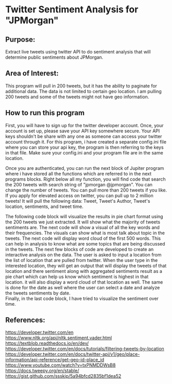 # Twitter Sentiment Analysis for "JPMorgan" 

## Purpose: 
Extract live tweets using twitter API to do sentiment analysis that will determine public sentiments about JPMorgan.
## Area of Interest:
This program will pull in 200 tweets, but it has the ability to paginate for additional data. 
The data is not limited to certain geo location. I am pulling 200 tweets and some of the tweets might not have geo information. 
## How to run this program
First, you will have to sign up for the twitter developer account. 
Once, your account is set up, please save your API key somewhere secure. Your API keys shouldn't be share with any one as someone can access your twitter account through it. 
For this program, i have created a separate config.ini file where you can store your api key, the program is then referring to the keys in that file. Make sure your config.ini and your program file are in the same location. 

Once you are authenticated, you can run the next block of Jupiter program where i have stored all the functions which are referred to in the next programs blocks. 
Right below all my function, you will find code that search the 200 tweets with search string of "jpmorgan @jpmorgan". You can change the number of tweets. You can pull more than 200 tweets if you like. If you apply for elevated access on twitter, you can pull up to 2 million tweets!
It will pull the following data: Tweet, Tweet's Author, Tweet's location, sentiments, and tweet time. 

The following code block will visualize the results in pie chart format using the 200 tweets we just extracted. It will show what the majority of tweets sentiments are. 
The next code will show a visual of all the key words and their frequencies. The visuals can show what is most talk about topic in the tweets. 
The next code will display word cloud of the first 500 words. This can help in analysis to know what are some topics that are being discussed in the tweets. 
The next few blocks of code are developed to create an interactive analysis on the data. The user is asked to input a location from the list of location that are pulled from twitter. When the user type in the interested location, they will get an output that will display the tweets of that location and there sentiment along with aggregated sentiments result as a pie chart which can help us know which sentiment is highest in that location. it will also display a word cloud of that location as well. The same is done for the date as well where the user can select a date and analyze the tweets sentiments by date.  
Finally, in the last code block, I have tried to visualize the sentiment over time. 

## References: 
https://developer.twitter.com/en
https://www.nltk.org/api/nltk.sentiment.vader.html
https://textblob.readthedocs.io/en/dev/
https://developer.twitter.com/en/docs/tutorials/filtering-tweets-by-location
https://developer.twitter.com/en/docs/twitter-api/v1/geo/place-information/api-reference/get-geo-id-place_id
https://www.youtube.com/watch?v=txPNMDDWsB8
https://docs.tweepy.org/en/stable/
https://gist.github.com/ssskip/5a94bfcd2835bf1dea52
